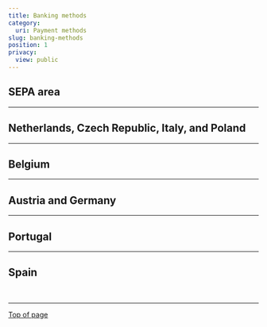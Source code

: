 ```yaml
---
title: Banking methods
category:
  uri: Payment methods
slug: banking-methods
position: 1
privacy:
  view: public
---
```

## SEPA area

<Cards columns={4}>
  <Card title="Bank transfer" href="/docs/bank-transfer/" icon="https://files.readme.io/a4c6eef6a7b5ae5427ca353676dfbea10f507cd064a91a8f5dc6812b07cce1a5-banktransfer-en.svg" />

  <Card title="Direct debit" href="/docs/direct-debit/" icon="https://raw.githubusercontent.com/MultiSafepay/MultiSafepay-icons/master/methods/directdebit-en.svg" />

  <Card title="Trustly" href="/docs/trustly/" icon="https://raw.githubusercontent.com/MultiSafepay/MultiSafepay-icons/master/methods/trustly.svg" />
</Cards>

***

## Netherlands, Czech Republic, Italy, and Poland

<Cards columns={4}>
  <Card title="iDEAL" href="/docs/ideal/" icon="https://raw.githubusercontent.com/MultiSafepay/MultiSafepay-icons/master/methods/ideal.svg" />

  <Card title="TrustPay" href="/docs/trustpay/" icon="https://raw.githubusercontent.com/MultiSafepay/MultiSafepay-icons/master/methods/trustpay.svg" />

  <Card title="MyBank" href="/docs/mybank/" icon="https://raw.githubusercontent.com/MultiSafepay/MultiSafepay-icons/master/methods/mybank.svg" />

  <Card title="Dotpay" href="/docs/dotpay/" icon="https://raw.githubusercontent.com/MultiSafepay/MultiSafepay-icons/master/methods/dotpay.svg" />
</Cards>

***

## Belgium

<Cards columns={4}>
  <Card title="Bancontact" href="/docs/bancontact/" icon="https://raw.githubusercontent.com/MultiSafepay/MultiSafepay-icons/master/methods/bancontact.svg" />

  <Card title="Belfius" href="/docs/belfius/" icon="https://raw.githubusercontent.com/MultiSafepay/MultiSafepay-icons/master/methods/belfius.svg" />

  <Card title="CBC" href="/docs/cbc-kbc/" icon="https://raw.githubusercontent.com/MultiSafepay/MultiSafepay-icons/master/methods/cbc.svg" />

  <Card title="KBC" href="/docs/cbc-kbc/" icon="https://raw.githubusercontent.com/MultiSafepay/MultiSafepay-icons/master/methods/kbc.svg" />
</Cards>

***

## Austria and Germany

<Cards columns={4}>
  <Card title="EPS" href="/docs/eps/" icon="https://raw.githubusercontent.com/MultiSafepay/MultiSafepay-icons/master/methods/eps.svg" />
</Cards>

***

## Portugal

<Cards columns={4}>
  <Card title="MB WAY" href="/docs/mb-way/" icon="https://media.multisafepay.com/img/methods/svg/mbway.svg" />

  <Card title="Multibanco" href="/docs/multibanco/" icon="https://media.multisafepay.com/img/methods/svg/multibanco.svg" />
</Cards>

***

## Spain

<Cards columns={4}>
  <Card title="Bizum" href="/docs/bizum/" icon="https://raw.githubusercontent.com/MultiSafepay/docs/refs/heads/master/static/logo/Payment_methods/Bizum.svg" />
</Cards>

</br>

---
[Top of page](#)
